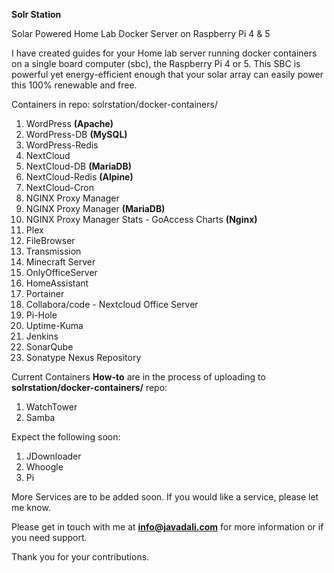 **Solr Station**

Solar Powered Home Lab Docker Server on Raspberry Pi 4 & 5

I have created guides for your Home lab server running docker containers on a single board computer (sbc), the Raspberry Pi 4 or 5. This SBC is powerful yet energy-efficient enough that your solar array can easily power this 100% renewable and free. 

Containers in repo: solrstation/docker-containers/
1.	WordPress **(Apache)**
2.	WordPress-DB **(MySQL)**
3.  WordPress-Redis
4.  NextCloud
5.	NextCloud-DB **(MariaDB)**
6.	NextCloud-Redis **(Alpine)**
7.  NextCloud-Cron
8.	NGINX Proxy Manager
9.	NGINX Proxy Manager **(MariaDB)**
10.	NGINX Proxy Manager Stats - GoAccess Charts **(Nginx)**
11.	Plex
12.	FileBrowser
13.	Transmission
14.	Minecraft Server
15.	OnlyOfficeServer
16. HomeAssistant
17. Portainer
18. Collabora/code - Nextcloud Office Server
19. Pi-Hole
20. Uptime-Kuma
21. Jenkins
22. SonarQube
23. Sonatype Nexus Repository

Current Containers **How-to** are in the process of uploading to **solrstation/docker-containers/** repo:
1. WatchTower
2. Samba

Expect the following soon:
1. JDownloader
2. Whoogle
3. Pi

More Services are to be added soon. If you would like a service, please let me know.

Please get in touch with me at **info@javadali.com** for more information or if you need support.

Thank you for your contributions. 
